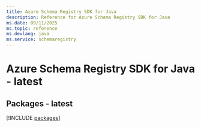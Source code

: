 ```yaml
---
title: Azure Schema Registry SDK for Java
description: Reference for Azure Schema Registry SDK for Java
ms.date: 09/11/2025
ms.topic: reference
ms.devlang: java
ms.service: schemaregistry
---
```

# Azure Schema Registry SDK for Java - latest
## Packages - latest
[!INCLUDE [packages](schema-registry-index.md)]